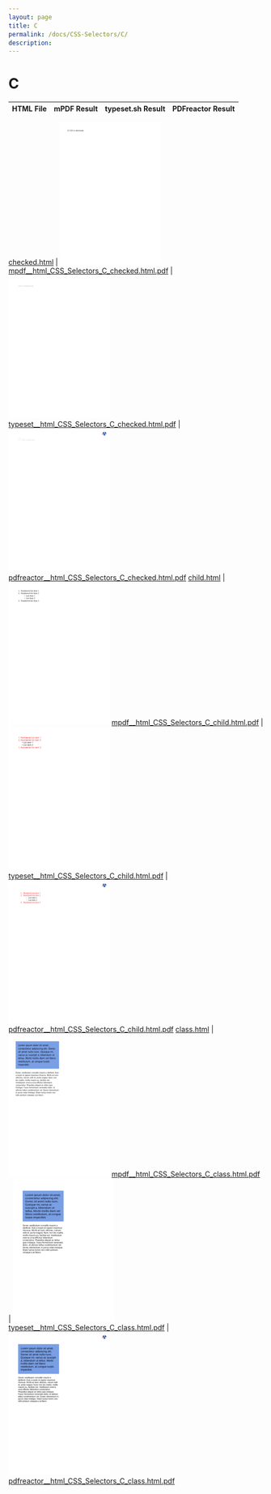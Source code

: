 ```yaml
---
layout: page
title: C
permalink: /docs/CSS-Selectors/C/
description: 
---
```


# C
HTML File | mPDF Result | typeset.sh Result | PDFreactor Result
------------ | ------------- | ------------- | -------------

[checked.html](/html/CSS%20Selectors/C/checked.html) | ![](result/mpdf__html_CSS_Selectors_C_checked.html.png) [mpdf__html_CSS_Selectors_C_checked.html.pdf](result/mpdf__html_CSS_Selectors_C_checked.html.pdf) | ![](result/typeset__html_CSS_Selectors_C_checked.html.png) [typeset__html_CSS_Selectors_C_checked.html.pdf](result/typeset__html_CSS_Selectors_C_checked.html.pdf) | ![](result/pdfreactor__html_CSS_Selectors_C_checked.html.png) [pdfreactor__html_CSS_Selectors_C_checked.html.pdf](result/pdfreactor__html_CSS_Selectors_C_checked.html.pdf)
[child.html](/html/CSS%20Selectors/C/child.html) | ![](result/mpdf__html_CSS_Selectors_C_child.html.png) [mpdf__html_CSS_Selectors_C_child.html.pdf](result/mpdf__html_CSS_Selectors_C_child.html.pdf) | ![](result/typeset__html_CSS_Selectors_C_child.html.png) [typeset__html_CSS_Selectors_C_child.html.pdf](result/typeset__html_CSS_Selectors_C_child.html.pdf) | ![](result/pdfreactor__html_CSS_Selectors_C_child.html.png) [pdfreactor__html_CSS_Selectors_C_child.html.pdf](result/pdfreactor__html_CSS_Selectors_C_child.html.pdf)
[class.html](/html/CSS%20Selectors/C/class.html) | ![](result/mpdf__html_CSS_Selectors_C_class.html.png) [mpdf__html_CSS_Selectors_C_class.html.pdf](result/mpdf__html_CSS_Selectors_C_class.html.pdf) | ![](result/typeset__html_CSS_Selectors_C_class.html.png) [typeset__html_CSS_Selectors_C_class.html.pdf](result/typeset__html_CSS_Selectors_C_class.html.pdf) | ![](result/pdfreactor__html_CSS_Selectors_C_class.html.png) [pdfreactor__html_CSS_Selectors_C_class.html.pdf](result/pdfreactor__html_CSS_Selectors_C_class.html.pdf)

